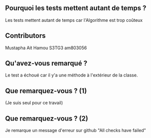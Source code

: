 ## Pourquoi les tests mettent autant de temps ?

Les tests mettent autant de temps car l'Algorithme est trop coûteux

## Contributors

Mustapha Ait Hamou S3TG3 am803056

## Qu'avez-vous remarqué ?

Le test a échoué car il y'a une méthode à l'extérieur de la classe.

## Que remarquez-vous ? (1)

(Je suis seul pour ce travail)

## Que remarquez-vous ? (2)

Je remarque un message d'erreur sur github "All checks have failed"